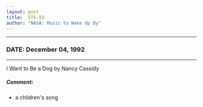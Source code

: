 ```yaml
---
layout: post
title:  STS-53
author: "NASA: Music to Wake Up By"
---
```


----
### DATE: December 04, 1992
----
I Want to Be a Dog by Nancy Cassidy

##### Comment:
* a children's song
